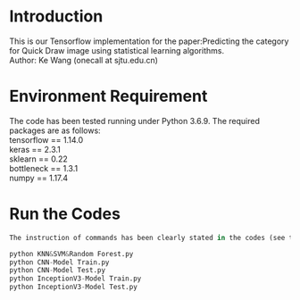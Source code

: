 # Introduction
This is our Tensorflow implementation for the paper:Predicting the category for Quick Draw image using statistical learning algorithms.   
Author: Ke Wang (onecall at sjtu.edu.cn)  


# Environment Requirement
The code has been tested running under Python 3.6.9. The required packages are as follows:  
tensorflow == 1.14.0  
keras == 2.3.1  
sklearn == 0.22  
bottleneck == 1.3.1  
numpy == 1.17.4  

# Run the Codes
```python data pre-processing.py  
The instruction of commands has been clearly stated in the codes (see the parser function in Model/utility/parser.py).

python KNN&SVM&Random Forest.py
python CNN-Model Train.py
python CNN-Model Test.py
python InceptionV3-Model Train.py
python InceptionV3-Model Test.py

